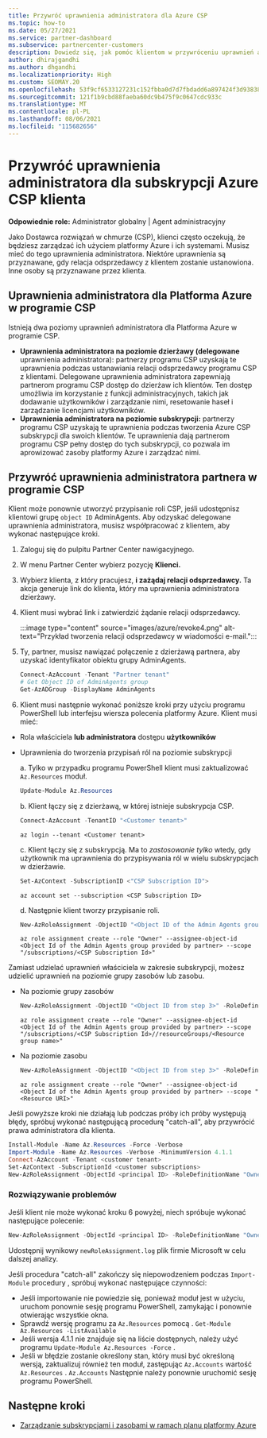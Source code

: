 ```yaml
---
title: Przywróć uprawnienia administratora dla Azure CSP
ms.topic: how-to
ms.date: 05/27/2021
ms.service: partner-dashboard
ms.subservice: partnercenter-customers
description: Dowiedz się, jak pomóc klientom w przywróceniu uprawnień administratora partnera, dzięki czemu partner może pomóc w zarządzaniu subskrypcjami usługi Azure Dostawca rozwiązań w chmurze (CSP) klienta.
author: dhirajgandhi
ms.author: dhgandhi
ms.localizationpriority: High
ms.custom: SEOMAY.20
ms.openlocfilehash: 53f9cf6533127231c152fbba0d7d7fbdadd6a897424f3d9383818fb45edf3465
ms.sourcegitcommit: 121f1b9cbd88faeba60dc9b475f9c0647cdc933c
ms.translationtype: MT
ms.contentlocale: pl-PL
ms.lasthandoff: 08/06/2021
ms.locfileid: "115682656"
---
```

# <a name="reinstate-admin-privileges-for-a-customers-azure-csp-subscriptions"></a>Przywróć uprawnienia administratora dla subskrypcji Azure CSP klienta  

**Odpowiednie role:** Administrator globalny | Agent administracyjny

Jako Dostawca rozwiązań w chmurze (CSP), klienci często oczekują, że będziesz zarządzać ich użyciem platformy Azure i ich systemami. Musisz mieć do tego uprawnienia administratora. Niektóre uprawnienia są przyznawane, gdy relacja odsprzedawcy z klientem zostanie ustanowiona. Inne osoby są przyznawane przez klienta.

## <a name="admin-privileges-for-azure-in-csp"></a>Uprawnienia administratora dla Platforma Azure w programie CSP

Istnieją dwa poziomy uprawnień administratora dla Platforma Azure w programie CSP.

- **Uprawnienia administratora na poziomie dzierżawy (delegowane** uprawnienia administratora): partnerzy programu CSP uzyskają te uprawnienia podczas ustanawiania relacji odsprzedawcy programu CSP z klientami. Delegowane uprawnienia administratora zapewniają partnerom programu CSP dostęp do dzierżaw ich klientów. Ten dostęp umożliwia im korzystanie z funkcji administracyjnych, takich jak dodawanie użytkowników i zarządzanie nimi, resetowanie haseł i zarządzanie licencjami użytkowników.
- **Uprawnienia administratora na poziomie subskrypcji:** partnerzy programu CSP uzyskają te uprawnienia podczas tworzenia Azure CSP subskrypcji dla swoich klientów. Te uprawnienia dają partnerom programu CSP pełny dostęp do tych subskrypcji, co pozwala im aprowizować zasoby platformy Azure i zarządzać nimi.

## <a name="reinstate-csp-a-partners-admin-privileges"></a>Przywróć uprawnienia administratora partnera w programie CSP

Klient może ponownie utworzyć przypisanie roli CSP, jeśli udostępnisz klientowi grupę `object ID` AdminAgents. Aby odzyskać delegowane uprawnienia administratora, musisz współpracować z klientem, aby wykonać następujące kroki.

1. Zaloguj się do pulpitu Partner Center nawigacyjnego.

2. W menu Partner Center wybierz pozycję **Klienci.**

3. Wybierz klienta, z który pracujesz, **i zażądaj relacji odsprzedawcy.** Ta akcja generuje link do klienta, który ma uprawnienia administratora dzierżawy.

4. Klient musi wybrać link i zatwierdzić żądanie relacji odsprzedawcy.

   :::image type="content" source="images/azure/revoke4.png" alt-text="Przykład tworzenia relacji odsprzedawcy w wiadomości e-mail.":::

5. Ty, partner, musisz nawiązać połączenie z dzierżawą partnera, aby uzyskać identyfikator obiektu grupy AdminAgents.
  
   ```powershell
   Connect-AzAccount -Tenant "Partner tenant"
   # Get Object ID of AdminAgents group
   Get-AzADGroup -DisplayName AdminAgents
   ```

6. Klient musi następnie wykonać poniższe kroki przy użyciu programu PowerShell lub interfejsu wiersza polecenia platformy Azure. Klient musi mieć:

- Rola właściciela **lub administratora** dostępu **użytkowników** 
- Uprawnienia do tworzenia przypisań ról na poziomie subskrypcji

   a. Tylko w przypadku programu PowerShell klient musi zaktualizować `Az.Resources` moduł.
   ```powershell
   Update-Module Az.Resources
   ```

   b. Klient łączy się z dzierżawą, w której istnieje subskrypcja CSP.
   ```powershell
   Connect-AzAccount -TenantID "<Customer tenant>"
   ```
   ```azurecli
   az login --tenant <Customer tenant>
   ```

   c. Klient łączy się z subskrypcją. Ma to *zastosowanie tylko* wtedy, gdy użytkownik ma uprawnienia do przypisywania ról w wielu subskrypcjach w dzierżawie.

   ```powershell
   Set-AzContext -SubscriptionID <"CSP Subscription ID">
   ```
   ```azurecli
   az account set --subscription <CSP Subscription ID>
   ```

   d. Następnie klient tworzy przypisanie roli.
    
   ```powershell
   New-AzRoleAssignment -ObjectID "<Object ID of the Admin Agents group provided by partner>" -RoleDefinitionName "Owner" -Scope "/subscriptions/'<CSP subscription ID>'"
   ```
   ```azurecli
   az role assignment create --role "Owner" --assignee-object-id <Object Id of the Admin Agents group provided by partner> --scope "/subscriptions/<CSP Subscription Id>"
   ```

Zamiast udzielać uprawnień właściciela w zakresie subskrypcji, możesz udzielić uprawnień na poziomie grupy zasobów lub zasobu. 

- Na poziomie grupy zasobów

   ```powershell
   New-AzRoleAssignment -ObjectID "<Object ID from step 3>" -RoleDefinitionName Owner -Scope "/subscriptions/'SubscriptionID of CSP subscription'/resourceGroups/'Resource group name'"
   ```

   ```azurecli
   az role assignment create --role "Owner" --assignee-object-id <Object Id of the Admin Agents group provided by partner> --scope "/subscriptions/<CSP Subscription Id>//resourceGroups/<Resource group name>"
   ```

- Na poziomie zasobu

   ```powershell
   New-AzRoleAssignment -ObjectID "<Object ID from step 3>" -RoleDefinitionName Owner -Scope "<Resource URI>"
   ```

   ```azurecli
   az role assignment create --role "Owner" --assignee-object-id <Object Id of the Admin Agents group provided by partner> --scope "<Resource URI>"
   ```

Jeśli powyższe kroki nie działają lub podczas próby ich próby występują błędy, spróbuj wykonać następującą procedurę "catch-all", aby przywrócić prawa administratora dla klienta.

```powershell
Install-Module -Name Az.Resources -Force -Verbose
Import-Module -Name Az.Resources -Verbose -MinimumVersion 4.1.1
Connect-AzAccount -Tenant <customer tenant>
Set-AzContext -SubscriptionId <customer subscriptions>
New-AzRoleAssignment -ObjectId <principal ID> -RoleDefinitionName "Owner" -Scope "/subscriptions/<customer subscription>" -ObjectType "ForeignGroup"
```

### <a name="troubleshooting"></a>Rozwiązywanie problemów

Jeśli klient nie może wykonać kroku 6 powyżej, niech spróbuje wykonać następujące polecenie:

```powershell
New-AzRoleAssignment -ObjectId <principal ID> -RoleDefinitionName "Owner" -Scope "/subscriptions/<costumer subscription>" -ObjectType "ForeignGroup" -Debug > newRoleAssignment.log
```

Udostępnij wynikowy `newRoleAssignment.log` plik firmie Microsoft w celu dalszej analizy.

Jeśli procedura "catch-all" zakończy się niepowodzeniem podczas `Import-Module` procedury , spróbuj wykonać następujące czynności:
- Jeśli importowanie nie powiedzie się, ponieważ moduł jest w użyciu, uruchom ponownie sesję programu PowerShell, zamykając i ponownie otwierając wszystkie okna.
- Sprawdź wersję programu za `Az.Resources` pomocą . `Get-Module Az.Resources -ListAvailable`
- Jeśli wersja 4.1.1 nie znajduje się na liście dostępnych, należy użyć programu `Update-Module Az.Resources -Force` .
- Jeśli w błędzie zostanie określony stan, który musi być określoną wersją, zaktualizuj również ten moduł, zastępując `Az.Accounts` wartość `Az.Resources` . `Az.Accounts` Następnie należy ponownie uruchomić sesję programu PowerShell.


## <a name="next-steps"></a>Następne kroki

- [Zarządzanie subskrypcjami i zasobami w ramach planu platformy Azure](azure-plan-manage.md)
